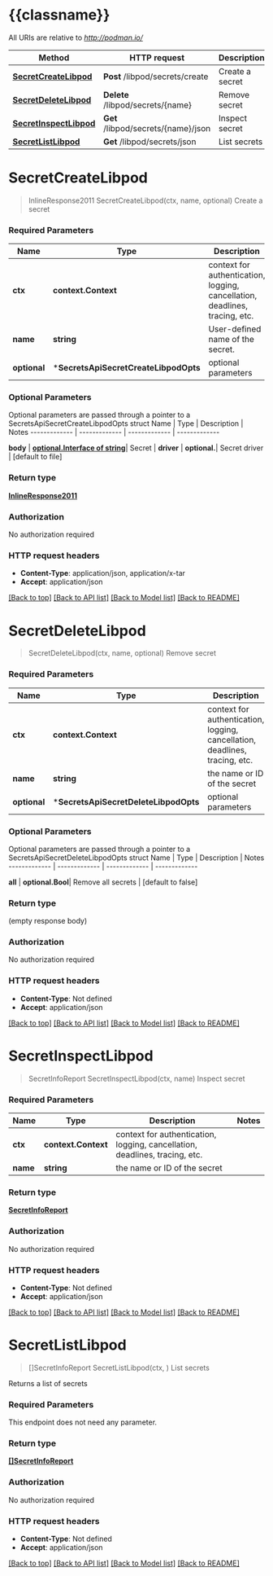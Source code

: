 # {{classname}}

All URIs are relative to *http://podman.io/*

Method | HTTP request | Description
------------- | ------------- | -------------
[**SecretCreateLibpod**](SecretsApi.md#SecretCreateLibpod) | **Post** /libpod/secrets/create | Create a secret
[**SecretDeleteLibpod**](SecretsApi.md#SecretDeleteLibpod) | **Delete** /libpod/secrets/{name} | Remove secret
[**SecretInspectLibpod**](SecretsApi.md#SecretInspectLibpod) | **Get** /libpod/secrets/{name}/json | Inspect secret
[**SecretListLibpod**](SecretsApi.md#SecretListLibpod) | **Get** /libpod/secrets/json | List secrets

# **SecretCreateLibpod**
> InlineResponse2011 SecretCreateLibpod(ctx, name, optional)
Create a secret

### Required Parameters

Name | Type | Description  | Notes
------------- | ------------- | ------------- | -------------
 **ctx** | **context.Context** | context for authentication, logging, cancellation, deadlines, tracing, etc.
  **name** | **string**| User-defined name of the secret. | 
 **optional** | ***SecretsApiSecretCreateLibpodOpts** | optional parameters | nil if no parameters

### Optional Parameters
Optional parameters are passed through a pointer to a SecretsApiSecretCreateLibpodOpts struct
Name | Type | Description  | Notes
------------- | ------------- | ------------- | -------------

 **body** | [**optional.Interface of string**](string.md)| Secret | 
 **driver** | **optional.**| Secret driver | [default to file]

### Return type

[**InlineResponse2011**](inline_response_201_1.md)

### Authorization

No authorization required

### HTTP request headers

 - **Content-Type**: application/json, application/x-tar
 - **Accept**: application/json

[[Back to top]](#) [[Back to API list]](../README.md#documentation-for-api-endpoints) [[Back to Model list]](../README.md#documentation-for-models) [[Back to README]](../README.md)

# **SecretDeleteLibpod**
> SecretDeleteLibpod(ctx, name, optional)
Remove secret

### Required Parameters

Name | Type | Description  | Notes
------------- | ------------- | ------------- | -------------
 **ctx** | **context.Context** | context for authentication, logging, cancellation, deadlines, tracing, etc.
  **name** | **string**| the name or ID of the secret | 
 **optional** | ***SecretsApiSecretDeleteLibpodOpts** | optional parameters | nil if no parameters

### Optional Parameters
Optional parameters are passed through a pointer to a SecretsApiSecretDeleteLibpodOpts struct
Name | Type | Description  | Notes
------------- | ------------- | ------------- | -------------

 **all** | **optional.Bool**| Remove all secrets | [default to false]

### Return type

 (empty response body)

### Authorization

No authorization required

### HTTP request headers

 - **Content-Type**: Not defined
 - **Accept**: application/json

[[Back to top]](#) [[Back to API list]](../README.md#documentation-for-api-endpoints) [[Back to Model list]](../README.md#documentation-for-models) [[Back to README]](../README.md)

# **SecretInspectLibpod**
> SecretInfoReport SecretInspectLibpod(ctx, name)
Inspect secret

### Required Parameters

Name | Type | Description  | Notes
------------- | ------------- | ------------- | -------------
 **ctx** | **context.Context** | context for authentication, logging, cancellation, deadlines, tracing, etc.
  **name** | **string**| the name or ID of the secret | 

### Return type

[**SecretInfoReport**](SecretInfoReport.md)

### Authorization

No authorization required

### HTTP request headers

 - **Content-Type**: Not defined
 - **Accept**: application/json

[[Back to top]](#) [[Back to API list]](../README.md#documentation-for-api-endpoints) [[Back to Model list]](../README.md#documentation-for-models) [[Back to README]](../README.md)

# **SecretListLibpod**
> []SecretInfoReport SecretListLibpod(ctx, )
List secrets

Returns a list of secrets

### Required Parameters
This endpoint does not need any parameter.

### Return type

[**[]SecretInfoReport**](SecretInfoReport.md)

### Authorization

No authorization required

### HTTP request headers

 - **Content-Type**: Not defined
 - **Accept**: application/json

[[Back to top]](#) [[Back to API list]](../README.md#documentation-for-api-endpoints) [[Back to Model list]](../README.md#documentation-for-models) [[Back to README]](../README.md)

